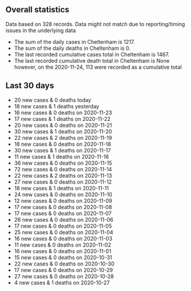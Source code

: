 <!-- summary_marker starts -->
## Overall statistics

 Data based on 328 records. Data might not match due to reporting/timing issues in the underlying data

- The sum of the daily cases in Cheltenham is 1217.
- The sum of the daily deaths in Cheltenham is 0.
- The last recorded cumulative cases total in Cheltenham is 1467.
- The last recorded cumulative death total in Cheltenham is None however, on the 2020-11-24, 113 were recorded as a cumulative total

## Last 30 days

- 20 new cases & 0 deaths today
- 18 new cases & 1 deaths yesterday
- 16 new cases & 0 deaths on 2020-11-23
- 17 new cases & 1 deaths on 2020-11-22
- 20 new cases & 0 deaths on 2020-11-21
- 30 new cases & 1 deaths on 2020-11-20
- 22 new cases & 2 deaths on 2020-11-19
- 18 new cases & 0 deaths on 2020-11-18
- 30 new cases & 1 deaths on 2020-11-17
- 11 new cases & 1 deaths on 2020-11-16
- 36 new cases & 0 deaths on 2020-11-15
- 72 new cases & 0 deaths on 2020-11-14
- 22 new cases & 2 deaths on 2020-11-13
- 27 new cases & 0 deaths on 2020-11-12
- 18 new cases & 1 deaths on 2020-11-11
- 24 new cases & 0 deaths on 2020-11-10
- 12 new cases & 0 deaths on 2020-11-09
- 17 new cases & 0 deaths on 2020-11-08
- 17 new cases & 0 deaths on 2020-11-07
- 26 new cases & 0 deaths on 2020-11-06
- 17 new cases & 0 deaths on 2020-11-05
- 25 new cases & 0 deaths on 2020-11-04
- 16 new cases & 0 deaths on 2020-11-03
- 11 new cases & 0 deaths on 2020-11-02
- 16 new cases & 0 deaths on 2020-11-01
- 15 new cases & 0 deaths on 2020-10-31
- 22 new cases & 0 deaths on 2020-10-30
- 17 new cases & 0 deaths on 2020-10-29
- 27 new cases & 0 deaths on 2020-10-28
- 4 new cases & 1 deaths on 2020-10-27

<!-- summary_marker ends -->
